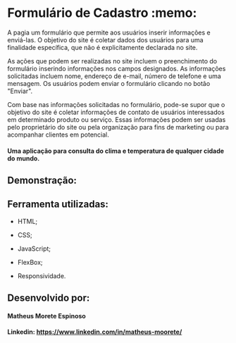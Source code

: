 <h1> Formulário de Cadastro :memo: </h1>

A pagia um formulário que permite aos usuários inserir informações e enviá-las. O objetivo do site é coletar dados dos usuários para uma finalidade específica, que não é explicitamente declarada no site.

As ações que podem ser realizadas no site incluem o preenchimento do formulário inserindo informações nos campos designados. As informações solicitadas incluem nome, endereço de e-mail, número de telefone e uma mensagem. Os usuários podem enviar o formulário clicando no botão "Enviar".

Com base nas informações solicitadas no formulário, pode-se supor que o objetivo do site é coletar informações de contato de usuários interessados em determinado produto ou serviço. Essas informações podem ser usadas pelo proprietário do site ou pela organização para fins de marketing ou para acompanhar clientes em potencial.



#### Uma aplicação para consulta do clima e temperatura de qualquer cidade do mundo.

## Demonstração:




## Ferramenta utilizadas:

  * HTML;
  
  * CSS;
  
  * JavaScript;
  
  * FlexBox;
  
  * Responsividade.

## Desenvolvido por:

#### Matheus Morete Espinoso

#### Linkedin: https://www.linkedin.com/in/matheus-moorete/
